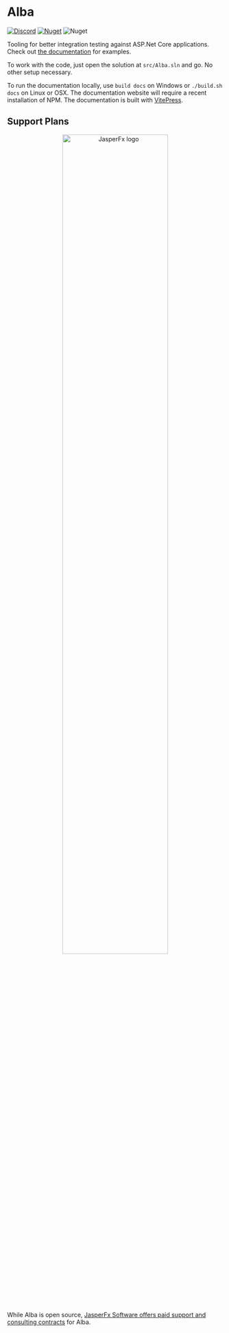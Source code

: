 # Alba

[![Discord](https://img.shields.io/discord/1074998995086225460?color=blue&label=Chat%20on%20Discord)](https://discord.gg/WMxrvegf8H)
[![Nuget](https://img.shields.io/nuget/v/alba)](https://www.nuget.org/packages/Alba/)
![Nuget](https://img.shields.io/nuget/dt/alba)

Tooling for better integration testing against ASP.Net Core applications. Check out [the documentation](https://jasperfx.github.io/alba) for examples.

To work with the code, just open the solution at `src/Alba.sln` and go. No other setup necessary.

To run the documentation locally, use `build docs` on Windows or `./build.sh docs` on Linux or OSX. The documentation website will require
a recent installation of NPM. The documentation is built with [VitePress](https://vitepress.vuejs.org/).

## Support Plans

<div align="center">
    <img src="https://www.jasperfx.net/wp-content/uploads/2023/07/logo-alt-min.png" alt="JasperFx logo" width="70%">
</div>

While Alba is open source, [JasperFx Software offers paid support and consulting contracts](https://bit.ly/3szhwT2) for Alba. 



